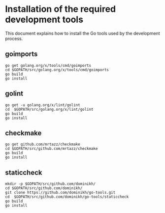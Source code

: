 # Installation of the required development tools

This document explains how to install the Go tools used by the development process.

## goimports

```
go get golang.org/x/tools/cmd/goimports
cd $GOPATH/src/golang.org/x/tools/cmd/goimports
go build
go install
```

## golint

```
go get -u golang.org/x/lint/golint
cd  $GOPATH/src/golang.org/x/lint/golint
go build
go install
```

## checkmake
```
go get github.com/mrtazz/checkmake
cd $GOPATH/src/github.com/mrtazz/checkmake
go build
go install
```

## staticcheck

```
mkdir -p $GOPATH/src/github.com/dominikh/
cd $GOPATH/src/github.com/dominikh/
git clone https://github.com/dominikh/go-tools.git
cd  $GOPATH/src/github.com/dominikh/go-tools/staticcheck
go build
go install
```


